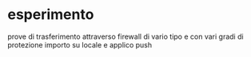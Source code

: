 # esperimento
prove di trasferimento attraverso firewall di vario tipo e con vari gradi di protezione
importo su locale e applico push
